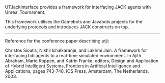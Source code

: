 UTJackInterface provides a framework for interfacing JACK agents with Unreal Tournament.

This framework utilises the Gamebots and Javabots projects for the underlying protocols and introduces JACK constructs on top.


---

Reference for the conference paper describing utji:

Christos Sioutis, Nikhil Ichalkaranje, and Lakhmi Jain. A framework for interfacing bdi agents to a real-time simulated environment. In Ajith Abraham, Mario Koppen, and Katrin Franke, editors, Design and Application of Hybrid Intelligent Systems, Frontiers in Artificial Intelligence and Applications, pages 743–748. IOS Press, Amsterdam, The Netherlands, 2003.